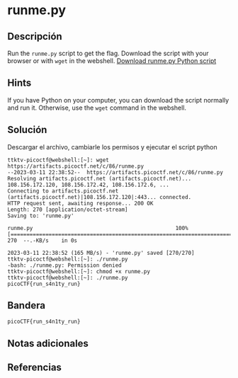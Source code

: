 # runme.py

## Descripción
Run the `runme.py` script to get the flag. Download the script with your browser or with `wget` in the webshell. [Download runme.py Python script](https://artifacts.picoctf.net/c/86/runme.py)

## Hints
If you have Python on your computer, you can download the script normally and run it. Otherwise, use the `wget` command in the webshell.

## Solución
Descargar el archivo, cambiarle los permisos y ejecutar el script python

```
ttktv-picoctf@webshell:[~]: wget https://artifacts.picoctf.net/c/86/runme.py
--2023-03-11 22:38:52--  https://artifacts.picoctf.net/c/86/runme.py
Resolving artifacts.picoctf.net (artifacts.picoctf.net)... 108.156.172.120, 108.156.172.42, 108.156.172.6, ...
Connecting to artifacts.picoctf.net (artifacts.picoctf.net)|108.156.172.120|:443... connected.
HTTP request sent, awaiting response... 200 OK
Length: 270 [application/octet-stream]
Saving to: 'runme.py'

runme.py                                             100%[====================================================================================================================>]     270  --.-KB/s    in 0s      

2023-03-11 22:38:52 (165 MB/s) - 'runme.py' saved [270/270]
ttktv-picoctf@webshell:[~]: ./runme.py
-bash: ./runme.py: Permission denied
ttktv-picoctf@webshell:[~]: chmod +x runme.py 
ttktv-picoctf@webshell:[~]: ./runme.py
picoCTF{run_s4n1ty_run}
```

## Bandera 
```
picoCTF{run_s4n1ty_run}
```

## Notas adicionales


## Referencias

